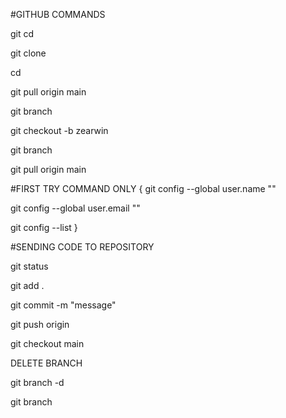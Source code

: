 #GITHUB COMMANDS

git cd

git clone

cd

git pull origin main

git branch

git checkout -b zearwin

git branch

git pull origin main

#FIRST TRY COMMAND ONLY { git config --global user.name ""

git config --global user.email ""

git config --list }

#SENDING CODE TO REPOSITORY

git status

git add .

git commit -m "message"

git push origin

git checkout main

DELETE BRANCH

git branch -d

git branch
